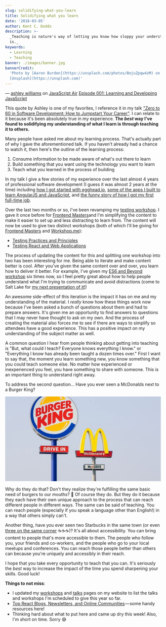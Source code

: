 ```yaml
---
slug: solidifying-what-you-learn
title: Solidifying what you learn
date: '2018-03-05'
author: Kent C. Dodds
description: >-
  _Teaching is nature's way of letting you know how sloppy your understanding
  is._
keywords:
  - Learning
  - Teaching
banner: ./images/banner.jpg
bannerCredit:
  'Photo by [Aaron Burden](https://unsplash.com/photos/BojuZpqw4zM) on
  [Unsplash](https://unsplash.com)'
---
```


— [ashley williams](https://medium.com/u/1978eb600702) on
[JavaScript Air](https://javascriptair.com/)
[Episode 001: Learning and Developing JavaScript](https://javascriptair.com/episodes/2015-12-16/)

This quote by Ashley is one of my favorites, I reference it in my talk
["Zero to 60 in Software Development: How to Jumpstart Your Career"](https://www.youtube.com/watch?v=-qPh6I2hfjw&list=PLV5CVI1eNcJgNqzNwcs4UKrlJdhfDjshf).
I can relate to it because it's been absolutely true in my experience. **The
_best_ way I've found to solidifying my understanding of what I learn is through
teaching it to others.**

Many people have asked me about my learning process. That's actually part of why
I gave the aforementioned talk. If you haven't already had a chance to watch it,
then here's the outline of the learning process:

1.  Consume information to be made aware of what's out there to learn
2.  Build something that you want using the technology you want to learn
3.  Teach what you learned in the process of building

In my talk I give a few stories of my experience over the last almost 4 years of
professional software development (I guess it was almost 2 years at the time)
including
[how I got started with egghead.io](https://youtu.be/-qPh6I2hfjw?t=22m1s),
[some of the apps I built to learn AngularJS and JavaScript](https://youtu.be/-qPh6I2hfjw?t=10m42s),
and
[the funny story of how I got my first full-time job](https://youtu.be/-qPh6I2hfjw?t=14m31s).

Over the last two months or so, I've been revamping my
[testing workshop](https://github.com/kentcdodds/testing-workshop). I gave it
once before for
[Frontend Masters](https://frontendmasters.com/courses/testing-javascript/)and
I'm simplifying the content to make it easier to set up and less distracting to
learn from. The content will now be used to give two distinct workshops (both of
which I'll be giving for [Frontend Masters](https://frontendmasters.com/) and
[Workshop.me](https://workshop.me/?a=kent)):

- [Testing Practices and Principles](https://kentcdodds.com/workshops/#testing-practices-and-principles)
- [Testing React and Web Applications](https://kentcdodds.com/workshops/#testing-react-and-web-applications)

The process of updating the content for this and splitting one workshop into two
has been interesting for me. Being able to iterate and make content better is
cool. After you've given the same content over and over, you learn how to
deliver it better. For example, I've given my
[ES6 and Beyond workshop](https://kentcdodds.com/workshops/#es6-and-beyond) six
times now, so I feel pretty great about how to help people understand what I'm
trying to communicate and avoid distractions (come to Salt Lake for
[my next presentation of it!](https://workshop.me/2018-07-es6?a=kent))

An awesome side-effect of this iteration is the impact it has on me and my
understanding of the material. I _really_ know how these things work now because
I've been asked a bunch of questions about them and had to prepare answers. It's
given me an opportunity to find answers to questions that I may never have
thought to ask on my own. And the process of creating the material also forces
me to see if there are ways to simplify so attendees have a good experience.
This has a positive impact on my understanding of the subject matter as well.

A common question I hear from people thinking about getting into teaching is
"But, what could I teach? Everyone knows everything I know." or "Everything I
know has already been taught a dozen times over." First I want to say that, the
moment you learn something new, you know something that you could teach someone
else. No matter how experienced or inexperienced you feel, you have something to
share with someone. This is an important thing to understand right away.

To address the second question... Have you ever seen a McDonalds next to a
Burger King?

![McDonalds next to a Burger King](./images/0.jpg)

Why do they do that? Don't they realize they're fulfilling the same basic need
of burgers to our mouths? 🍔 Of course they do. But they do it because they each
have their own unique approach to the process that can reach different people in
different ways. The same can be said of teaching. You can reach people
(especially if you speak a language other than English!) in a way that others
simply can't.

Another thing, have you ever seen two Starbucks in the same town (or even
[three on the same corner](https://blog.seattlepi.com/thebigblog/2009/09/18/three-starbucks-on-one-houston-corner/)
☕️☕️☕️)? It's all about accessibility. You can bring content to people that's
more accessible to them. The people who follow you, your friends and co-workers,
and the people who go to your local meetups and conferences. You can reach those
people better than others can because you're uniquely and accessibly in their
reach.

I hope that you take every opportunity to teach that you can. It's seriously the
_best_ way to increase the impact of the time you spend sharpening your skills.
Good luck!

**Things to not miss**:

- I updated my [workshops](https://kentcdodds.com/workshops) and
  [talks](https://kentcdodds.com/talks) pages on my website to list the talks
  and workshops I'm scheduled to give this year so far.
- [Top React Blogs, Newsletters, and Online Communities](https://blog.instabug.com/2018/02/react-blogs/) — some
  handy resources here!
- Thinking hard about what to put here and came up dry this week! Also, I'm
  short on time. Sorry 😅
